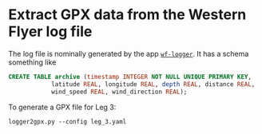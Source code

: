 # Extract GPX data from the Western Flyer log file

The log file is nominally generated by the app [`wf-logger`](https://github.com/westernflyer/wf-logger).
It has a schema something like

```sql
CREATE TABLE archive (timestamp INTEGER NOT NULL UNIQUE PRIMARY KEY, 
            latitude REAL, longitude REAL, depth REAL, distance REAL,
            wind_speed REAL, wind_direction REAL);
```

To generate a GPX file for Leg 3:

    logger2gpx.py --config leg_3.yaml

